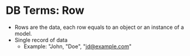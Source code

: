 # DB Terms: Row


- Rows are the data, each row equals to an object or an instance of a model.
- Single record of data
  - Example: "John, "Doe", "jd@example.com"
